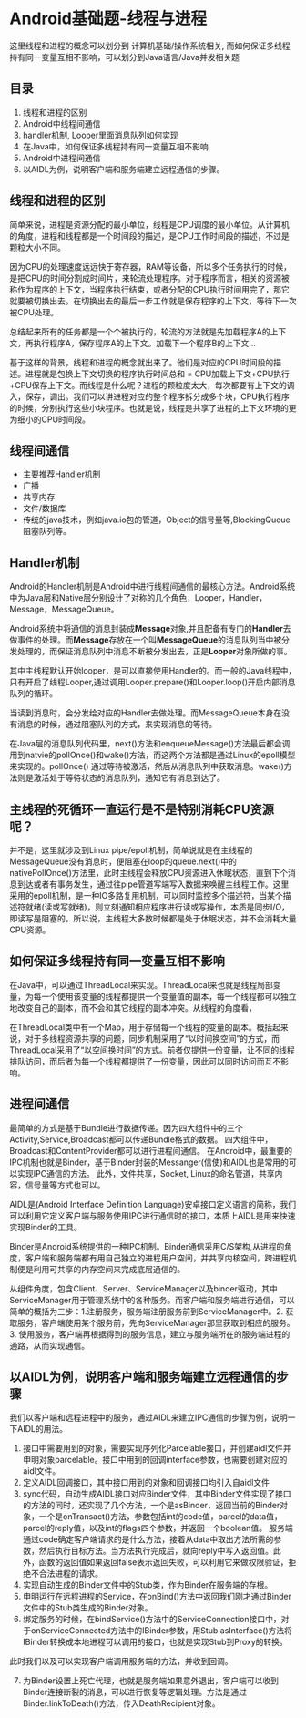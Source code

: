 # Android基础题-线程与进程

这里线程和进程的概念可以划分到 计算机基础/操作系统相关, 而如何保证多线程持有同一变量互相不影响，可以划分到Java语言/Java并发相关题

## 目录

1.	线程和进程的区别
2.	Android中线程间通信
3.	handler机制, Looper里面消息队列如何实现
4.	在Java中，如何保证多线程持有同一变量互相不影响
5.	Android中进程间通信
6.  以AIDL为例，说明客户端和服务端建立远程通信的步骤。

## 线程和进程的区别

简单来说，进程是资源分配的最小单位，线程是CPU调度的最小单位。从计算机的角度，进程和线程都是一个时间段的描述，是CPU工作时间段的描述，不过是颗粒大小不同。

因为CPU的处理速度远远快于寄存器，RAM等设备，所以多个任务执行的时候，是把CPU的时间分割成时间片，来轮流处理程序。对于程序而言，相关的资源被称作为程序的上下文，当程序执行结束，或者分配的CPU执行时间用完了，那它就要被切换出去。在切换出去的最后一步工作就是保存程序的上下文，等待下一次被CPU处理。

总结起来所有的任务都是一个个被执行的，轮流的方法就是先加载程序A的上下文，再执行程序A，保存程序A的上下文。加载下一个程序B的上下文...

基于这样的背景，线程和进程的概念就出来了。他们是对应的CPU时间段的描述。进程就是包换上下文切换的程序执行时间总和 = CPU加载上下文+CPU执行+CPU保存上下文。而线程是什么呢？进程的颗粒度太大，每次都要有上下文的调入，保存，调出。我们可以讲进程对应的整个程序拆分成多个块，CPU执行程序的时候，分别执行这些小块程序。也就是说，线程是共享了进程的上下文环境的更为细小的CPU时间段。

## 线程间通信

* 主要推荐Handler机制
* 广播
* 共享内存
* 文件/数据库
* 传统的java技术，例如java.io包的管道，Object的信号量等,BlockingQueue阻塞队列等。

## Handler机制

Android的Handler机制是Android中进行线程间通信的最核心方法。Android系统中为Java层和Native层分别设计了对称的几个角色，Looper，Handler，Message，MessageQueue。

Android系统中将通信的消息封装成**Message**对象,并且配备有专门的**Handler**去做事件的处理。而**Message**存放在一个叫**MessageQueue**的消息队列当中被分发处理的，而保证消息队列中消息不断被分发出去，正是**Looper**对象所做的事。

其中主线程默认开始looper，是可以直接使用Handler的。而一般的Java线程中，只有开启了线程Looper,通过调用Looper.prepare()和Looper.loop()开启内部消息队列的循环。

当读到消息时，会分发给对应的Handler去做处理。而MessageQueue本身在没有消息的时候，通过阻塞队列的方式，来实现消息的等待。

在Java层的消息队列代码里，next()方法和enqueueMessage()方法最后都会调用到natvie的pollOnce()和wake()方法，而这两个方法都是通过Linux的epoll模型来实现的。pollOnce() 通过等待被激活，然后从消息队列中获取消息。wake()方法则是激活处于等待状态的消息队列，通知它有消息到达了。

## 主线程的死循环一直运行是不是特别消耗CPU资源呢？

并不是，这里就涉及到Linux pipe/epoll机制，简单说就是在主线程的MessageQueue没有消息时，便阻塞在loop的queue.next()中的nativePollOnce()方法里，此时主线程会释放CPU资源进入休眠状态，直到下个消息到达或者有事务发生，通过往pipe管道写端写入数据来唤醒主线程工作。这里采用的epoll机制，是一种IO多路复用机制，可以同时监控多个描述符，当某个描述符就绪(读或写就绪)，则立刻通知相应程序进行读或写操作，本质是同步I/O，即读写是阻塞的。所以说，主线程大多数时候都是处于休眠状态，并不会消耗大量CPU资源。

## 如何保证多线程持有同一变量互相不影响

在Java中，可以通过ThreadLocal来实现。ThreadLocal来也就是线程局部变量，为每一个使用该变量的线程都提供一个变量值的副本，每一个线程都可以独立地改变自己的副本，而不会和其它线程的副本冲突。从线程的角度看，

在ThreadLocal类中有一个Map，用于存储每一个线程的变量的副本。概括起来说，对于多线程资源共享的问题，同步机制采用了“以时间换空间”的方式，而ThreadLocal采用了“以空间换时间”的方式。前者仅提供一份变量，让不同的线程排队访问，而后者为每一个线程都提供了一份变量，因此可以同时访问而互不影响。

## 进程间通信

最简单的方式是基于Bundle进行数据传递。因为四大组件中的三个Activity,Service,Broadcast都可以传递Bundle格式的数据。
四大组件中，Broadcast和ContentProvider都可以进行进程间通信。
在Android中，最重要的IPC机制也就是Binder，基于Binder封装的Messanger(信使)和AIDL也是常用的可以实现IPC通信的方法。
此外，文件共享，Socket, Linux的命名管道，共享内容，信号量等方式也可以。

AIDL是(Android Interface Definition Language)安卓接口定义语言的简称，我们可以利用它定义客户端与服务使用IPC进行通信时的接口，本质上AIDL是用来快速实现Binder的工具。

Binder是Android系统提供的一种IPC机制。Binder通信采用C/S架构,从进程的角度，客户端和服务端都有用自己独立的进程用户空间，并共享内核空间，跨进程机制便是利用可共享的内存空间来完成底层通信的。

从组件角度，包含Client、Server、ServiceManager以及binder驱动，其中ServiceManager用于管理系统中的各种服务。而客户端和服务端进行通信，可以简单的概括为三步：1.注册服务，服务端注册服务前到ServiceManager中。2. 获取服务，客户端使用某个服务前，先向ServiceManager那里获取到相应的服务。 3. 使用服务，客户端再根据得到的服务信息，建立与服务端所在的服务端进程的通路，从而实现通信。

## 以AIDL为例，说明客户端和服务端建立远程通信的步骤

我们以客户端和远程进程中的服务，通过AIDL来建立IPC通信的步骤为例，说明一下AIDL的用法。

1. 接口中需要用到的对象，需要实现序列化Parcelable接口，并创建aidl文件并申明对象parcelable。接口中用到的回调interface参数，也需要创建对应的aidl文件。
2. 定义AIDL回调接口，其中接口用到的对象和回调接口均引入自aidl文件
3. sync代码，自动生成AIDL接口对应Binder文件，其中Binder文件实现了接口的方法的同时，还实现了几个方法，一个是asBinder，返回当前的Binder对象，一个是onTransact()方法，参数包括int的code值，parcel的data值，parcel的reply值，以及int的flags四个参数，并返回一个boolean值。
服务端通过code确定客户端请求的是什么方法，接着从data中取出方法所需的参数，然后执行目标方法。当方法执行完成后，就向reply中写入返回值。此外，函数的返回值如果返回false表示返回失败，可以利用它来做权限验证，拒绝不合法进程的请求。
4. 实现自动生成的Binder文件中的Stub类，作为Binder在服务端的存根。
5. 申明运行在远程进程的Service，在onBind()方法中返回我们刚才通过Binder文件中的Stub类生成的Binder对象。
6. 绑定服务的时候，在bindService()方法中的ServiceConnection接口中，对于onServiceConnected方法中的IBinder参数，用Stub.asInterface()方法将IBinder转换成本地进程可以调用的接口，也就是实现Stub到Proxy的转换。

此时我们以及可以实现客户端调用服务端的方法，并收到回调。

7. 为Binder设置上死亡代理，也就是服务端如果意外退出，客户端可以收到Binder连接断裂的消息，可以进行恢复等逻辑处理。方法是通过Binder.linkToDeath()方法，传入DeathRecipient对象。